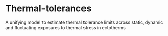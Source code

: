 # Thermal-tolerances
A unifying model to estimate thermal tolerance limits across static, dynamic and fluctuating exposures to thermal stress in ectotherms
